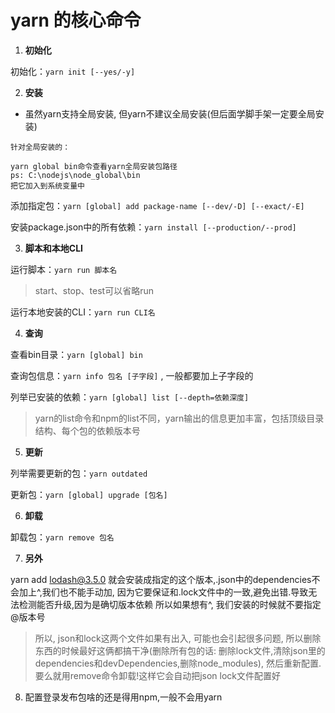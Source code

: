 # yarn 的核心命令

1. **初始化**

初始化：```yarn init [--yes/-y]```

2. **安装**

- 虽然yarn支持全局安装, 但yarn不建议全局安装(但后面学脚手架一定要全局安装)


`针对全局安装的：`

```
yarn global bin命令查看yarn全局安装包路径
ps: C:\nodejs\node_global\bin
把它加入到系统变量中
```

添加指定包：```yarn [global] add package-name [--dev/-D] [--exact/-E]```

安装package.json中的所有依赖：```yarn install [--production/--prod]```

3. **脚本和本地CLI**

运行脚本：```yarn run 脚本名``` 

> start、stop、test可以省略run

运行本地安装的CLI：```yarn run CLI名```

4. **查询**

查看bin目录：```yarn [global] bin```

查询包信息：```yarn info 包名 [子字段]```  , 一般都要加上子字段的

列举已安装的依赖：```yarn [global] list [--depth=依赖深度]```

> yarn的list命令和npm的list不同，yarn输出的信息更加丰富，包括顶级目录结构、每个包的依赖版本号

5. **更新**

列举需要更新的包：```yarn outdated```

更新包：```yarn [global] upgrade [包名]```

6. **卸载**

卸载包：```yarn remove 包名```


7. **另外**

yarn add lodash@3.5.0 就会安装成指定的这个版本,.json中的dependencies不会加上^,我们也不能手动加, 因为它要保证和.lock文件中的一致,避免出错.导致无法检测能否升级,因为是确切版本依赖
所以如果想有^, 我们安装的时候就不要指定@版本号

> 所以, json和lock这两个文件如果有出入, 可能也会引起很多问题, 所以删除东西的时候最好这俩都搞干净(删除所有包的话: 删除lock文件,清除json里的dependencies和devDependencies,删除node_modules), 然后重新配置. 要么就用remove命令卸载!这样它会自动把json lock文件配置好

8. 配置登录发布包啥的还是得用npm,一般不会用yarn